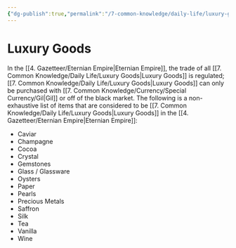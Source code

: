```yaml
---
{"dg-publish":true,"permalink":"/7-common-knowledge/daily-life/luxury-goods/","noteIcon":""}
---
```


# Luxury Goods

In the [[4. Gazetteer/Eternian Empire\|Eternian Empire]], the trade of all [[7. Common Knowledge/Daily Life/Luxury Goods\|Luxury Goods]] is regulated; [[7. Common Knowledge/Daily Life/Luxury Goods\|Luxury Goods]] can only be purchased with [[7. Common Knowledge/Currency/Special Currency/Gil\|Gil]] or off of the black market. The following is a non-exhaustive list of items that are considered to be [[7. Common Knowledge/Daily Life/Luxury Goods\|Luxury Goods]] in the [[4. Gazetteer/Eternian Empire\|Eternian Empire]]:

- Caviar 
- Champagne 
- Cocoa 
- Crystal 
- Gemstones
- Glass / Glassware
- Oysters
- Paper 
- Pearls
- Precious Metals 
- Saffron 
- Silk 
- Tea 
- Vanilla 
- Wine 
